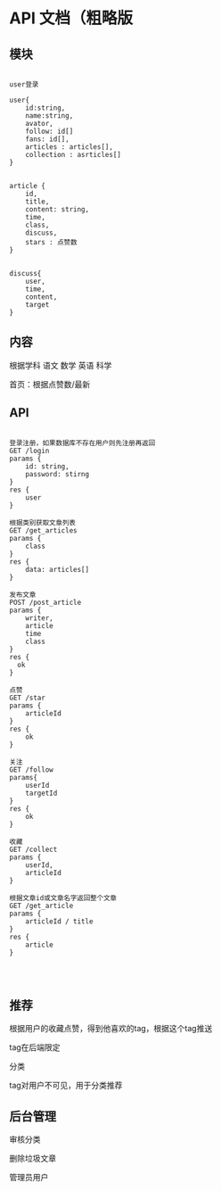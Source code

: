 # API 文档（粗略版

## 模块

```

user登录

user{
	id:string,
	name:string,
	avator,
	follow: id[]
	fans: id[],
	articles : articles[],
	collection : asrticles[]
}


article {
	id,
	title,
	content: string,
	time,
	class,
	discuss,
	stars : 点赞数
}


discuss{
	user,
	time,
	content,
	target
}

```

## 内容

根据学科 语文 数学 英语 科学

首页：根据点赞数/最新





## API 

```

登录注册，如果数据库不存在用户则先注册再返回
GET /login 
params {
	id: string,
	password: stirng
}
res {
	user
}

根据类别获取文章列表
GET /get_articles
params {
	class
}
res {
	data: articles[]
}

发布文章
POST /post_article
params {
	writer,
	article
	time
	class
}
res {
  ok
}

点赞
GET /star
params {
	articleId
}
res {
	ok
}

关注
GET /follow
params{
	userId
	targetId
}
res {
	ok
}

收藏
GET /collect
params {
	userId,
	articleId
}

根据文章id或文章名字返回整个文章
GET /get_article 
params {
	articleId / title
}
res {
	article
}




```





##  推荐

根据用户的收藏点赞，得到他喜欢的tag，根据这个tag推送

tag在后端限定



分类

tag对用户不可见，用于分类推荐





## 后台管理

审核分类

删除垃圾文章



管理员用户

























